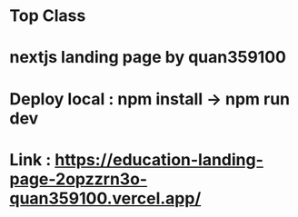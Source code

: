 # Top Class
# nextjs landing page by quan359100
# Deploy local : npm install -> npm run dev
# Link  : https://education-landing-page-2opzzrn3o-quan359100.vercel.app/ 